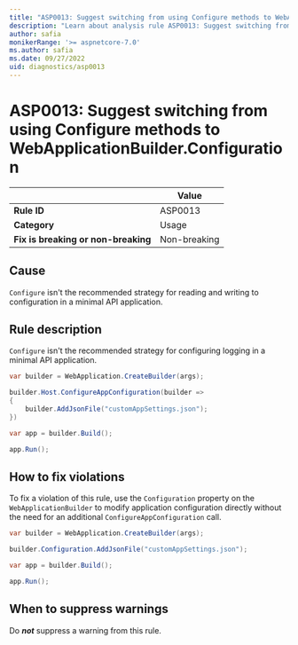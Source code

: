 ```yaml
---
title: "ASP0013: Suggest switching from using Configure methods to WebApplicationBuilder.Configuration"
description: "Learn about analysis rule ASP0013: Suggest switching from using Configure methods to WebApplicationBuilder.Configuration"
author: safia
monikerRange: '>= aspnetcore-7.0'
ms.author: safia
ms.date: 09/27/2022
uid: diagnostics/asp0013
---
```

# ASP0013: Suggest switching from using Configure methods to WebApplicationBuilder.Configuration

| | Value |
|-|-|
| **Rule ID** |ASP0013|
| **Category** |Usage|
| **Fix is breaking or non-breaking** |Non-breaking|

## Cause

`Configure` isn't the recommended strategy for reading and writing to configuration in a minimal API application.

## Rule description

`Configure` isn't the recommended strategy for configuring logging in a minimal API application.

```csharp
var builder = WebApplication.CreateBuilder(args);

builder.Host.ConfigureAppConfiguration(builder =>
{
    builder.AddJsonFile("customAppSettings.json");
})

var app = builder.Build();

app.Run();
```

## How to fix violations

To fix a violation of this rule, use the `Configuration` property on the `WebApplicationBuilder` to modify application configuration directly without the need for an additional `ConfigureAppConfiguration` call.

```csharp
var builder = WebApplication.CreateBuilder(args);

builder.Configuration.AddJsonFile("customAppSettings.json");

var app = builder.Build();

app.Run();
```

## When to suppress warnings

Do ***not*** suppress a warning from this rule.
